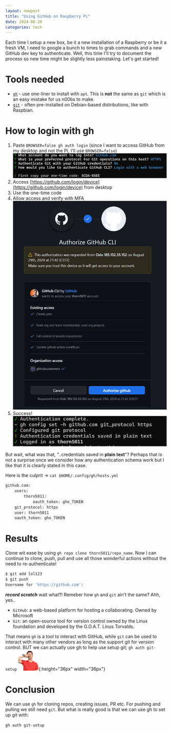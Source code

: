```yaml
---
layout: newpost
title: "Using GitHub on Raspberry Pi"
date: 2024-08-29
categories: tech
---
```


Each time I setup a new box, be it a new installation of a Raspberry or be it a fresh VM, I need to google a bunch to times to grab commands and a new GitHub dev key to authenticate. Well, this time I'll try to document the process so new time might be slightly less painstaking. Let's get started!

# Tools needed

- [`gh`](https://github.com/cli/cli?tab=readme-ov-file#linux--bsd) - use one-liner to install with `apt`. This is **not** the same as `git` which is an easy mistake for us n00bs to make. 
- [`git`](https://git-scm.com/book/en/v2/Getting-Started-Installing-Git) - often pre-installed on Debian-based distributions, like with Raspbian.

# How to login with gh

1. Paste `BROWSER=false gh auth login` (since I want to access GitHub from my desktop and not the Pi, I'll use `BROWSER=false`)
   ![github_setup2](../images/blogs/github_setup2.png)
2. Access [https://github.com/login/device](https://github.com/login/device) from desktop
3. Use the one-time code
4. Allow access and verify with MFA
![github_setup1](../images/blogs/github_setup1.png)
1. Success!
![github_setup3](../images/blogs/github_setup3.png)

But wait, what was that, "..credentials saved in **plain text**"? Perhaps that is not a surprise once we consider how any authentication schema work but I like that it is clearly stated in this case.

Here is the culprit -> `cat $HOME/.config/gh/hosts.yml`
```sh
github.com:
    users:
        thorn5011:
            oauth_token: gho_TOKEN
    git_protocol: https
    user: thorn5011
    oauth_token: gho_TOKEN
```


# Results

Clone wit ease by using `gh repo clone thorn5011/repo_name`. Now I can continue to clone, push, pull and use all those wonderful actions without the need to re-authenticate! 

```sh
$ git add lol123
$ git push
Username for 'https://github.com':
```
***record scratch*** wait what?! Remeber how `gh` and `git` ain't the same? Ahh, yes..

- `GitHub`: a web-based platform for hosting a collaborating. Owned by Microsoft
- `Git`: an open-source tool for version control owned by the Linux foundation and developed by the G.O.A.T. Linus Torvalds.

That means `gh` is a tool to interact with GitHub, while `git` can be used to interact with many other vendors as long as the support git for version control. BUT we can actually use gh to help use setup git; `gh auth git-setup` ![micdrop](../images/micdrop.gif){:height="36px" width="36px"}



# Conclusion

We can use `gh` for cloning repos, creating issues, PR etc. For pushing and pulling we still need `git`. But what is really good is that we can use gh to set up git with:

`gh auth git-setup`